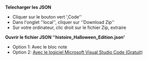 **Telecharger les JSON**
- Cliquer sur le bouton vert ',Code''
- Dans l'onglet ''local'', cliquer sur ''Download Zip''
- Sur votre ordinateur, clic droit sur le fichier Zip, extraire

**Ouvrir le fichier JSON ''histoire_Halloween_Edition.json'**
- Option 1: Avec le bloc note
- Option 2: [Avec le logiciel Microsoft Visual Studio Code (Gratuit)](https://code.visualstudio.com/)
